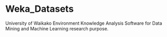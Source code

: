 # Weka_Datasets
University of Waikako Environment Knowledge Analysis Software for Data Mining and Machine Learning research purpose.
